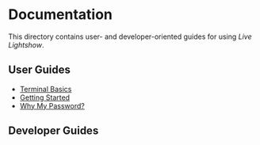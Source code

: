 # Documentation

This directory contains user- and developer-oriented guides for using _Live Lightshow_.

## User Guides

* [Terminal Basics](https://github.com/marcusrossel/live-lightshow/blob/master/Documentation/User/Terminal%20Basics.md)
* [Getting Started](https://github.com/marcusrossel/live-lightshow/blob/master/Documentation/User/Getting%20Started.md)
* [Why My Password?](https://github.com/marcusrossel/live-lightshow/blob/master/Documentation/User/Why%20My%20Password%3F.md)


## Developer Guides
